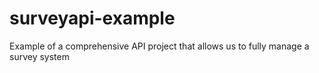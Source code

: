 # surveyapi-example
 Example of a comprehensive API project that allows us to fully manage a survey system
